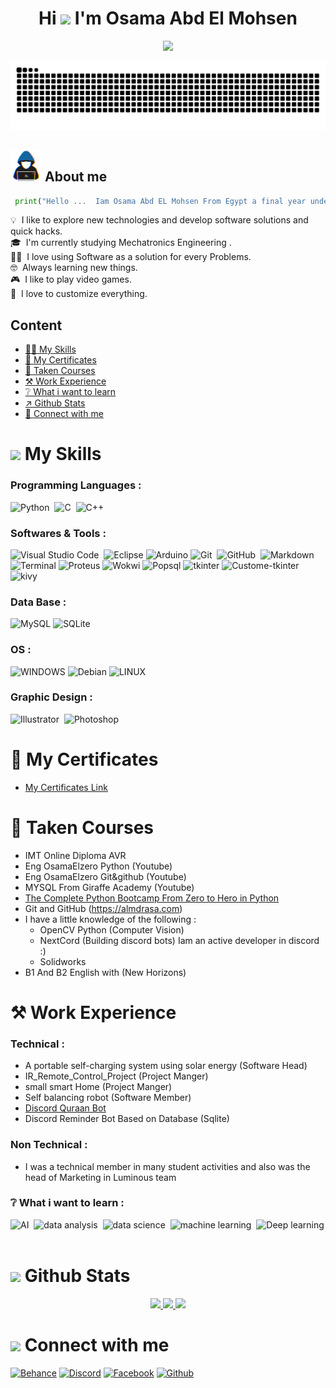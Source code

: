<h1 align="center">
  Hi
  <img src="https://media.giphy.com/media/hvRJCLFzcasrR4ia7z/giphy.gif" width="28">
  I'm Osama Abd El Mohsen
</h1>

<!-- Typing SVG by DenverCoder1 - https://github.com/DenverCoder1/readme-typing-svg -->

<p align="center">
  <a href="https://github.com/DenverCoder1/readme-typing-svg"><img src="https://readme-typing-svg.herokuapp.com/?lines=Mechatronics%20Engineer;Always%20learning%20new%20things&font=Fira%20Code&center=true&width=440&height=45&color=3DB54A&vCenter=true&size=22"></a>
</p> 


<!-- ![Snake animation](https://github.com/Osama-Abd-El-Mohsen/Osama-Abd-El-Mohsen/blob/output/github-contribution-grid-snake.svg) -->
<picture>
  <source media="(prefers-color-scheme: dark)" srcset="https://raw.githubusercontent.com/Osama-Abd-El-Mohsen/Osama-Abd-El-Mohsen/output/github-contribution-grid-snake-dark.svg">
  <source media="(prefers-color-scheme: light)" srcset="https://raw.githubusercontent.com/Osama-Abd-El-Mohsen/Osama-Abd-El-Mohsen/output/github-contribution-grid-snake.svg">
  <img alt="github contribution grid snake animation" src="https://raw.githubusercontent.com/Osama-Abd-El-Mohsen/Osama-Abd-El-Mohsen/output/github-contribution-grid-snake.svg">
</picture>

## <picture><img src = "https://github.com/0xAbdulKhalid/0xAbdulKhalid/raw/main/assets/mdImages/about_me.gif" width = 50px></picture> **About me**

```python
 print("Hello ...  Iam Osama Abd EL Mohsen From Egypt a final year undergraduate from Mansoura University ")
```

💡 &nbsp;I like to explore new technologies and develop software solutions and quick hacks.\
🎓 &nbsp;I'm currently studying Mechatronics Engineering .\
:technologist: &nbsp;I love using Software as a solution for every Problems.\
:nerd_face: &nbsp;Always learning new things.\
:video_game: &nbsp;I like to play video games.\
:gem: &nbsp;I love to customize everything.

## Content

- [👨‍💻 My Skills](https://github.com/Osama-Abd-El-Mohsen#-my-skills)
- [📄 My Certificates](https://github.com/Osama-Abd-El-Mohsen#--my-certificates--)
- [🥸 Taken Courses](https://github.com/Osama-Abd-El-Mohsen#--taken-courses--)
- [⚒️ Work Experience](https://github.com/Osama-Abd-El-Mohsen#-%EF%B8%8F-work-experience-)
- [❔ What i want to learn ](https://github.com/Osama-Abd-El-Mohsen#-what-i-want-to-learn-)
- [↗️ Github Stats ](https://github.com/Osama-Abd-El-Mohsen#-github-stats-)
- [🤝 Connect with me](https://github.com/Osama-Abd-El-Mohsen#-what-i-want-to-learn-)



<h1><img src = "https://media2.giphy.com/media/QssGEmpkyEOhBCb7e1/giphy.gif?cid=ecf05e47a0n3gi1bfqntqmob8g9aid1oyj2wr3ds3mg700bl&rid=giphy.gif" width ="30"> My Skills</h1> 

### Programming Languages :

![Python](https://img.shields.io/badge/-Python-151A22?style=for-the-badge&logo=python)&nbsp;
![C](https://img.shields.io/badge/-C-151A22?style=for-the-badge&logo=C)&nbsp;
![C++](https://img.shields.io/badge/-C++-151A22?style=for-the-badge&logo=C%2B%2B&logoColor=00599C)&nbsp;

### Softwares & Tools :
![Visual Studio Code](https://img.shields.io/badge/-Visual%20Studio%20Code-151A22?style=for-the-badge&logo=visual-studio-code&logoColor=007ACC)&nbsp;
![Eclipse](https://img.shields.io/badge/-Eclipse-151A22?style=for-the-badge&logo=eclipse-ide)
![Arduino](https://img.shields.io/badge/-Arduino-151A22?style=for-the-badge&logo=Arduino) 
![Git](https://img.shields.io/badge/-Git-151A22?style=for-the-badge&logo=git)&nbsp;
![GitHub](https://img.shields.io/badge/-GitHub-151A22?style=for-the-badge&logo=github)&nbsp;
![Markdown](https://img.shields.io/badge/-Markdown-151A22?style=for-the-badge&logo=markdown)
![Terminal](https://img.shields.io/badge/Terminal-151A22?style=for-the-badge&logo=gnu-bash)
![Proteus](https://img.shields.io/badge/Proteus-151A22?style=for-the-badge&logo=proteus)
![Wokwi](https://img.shields.io/badge/Wokwi-151A22?style=for-the-badge&logo=Wokwi)
![Popsql](https://img.shields.io/badge/popsql-151A22?style=for-the-badge&logo=popsql)
![tkinter](https://img.shields.io/badge/tkinter-151A22?style=for-the-badge&logo=tkinter)
![Custome-tkinter](https://img.shields.io/badge/Custome-tkinter-151A22?style=for-the-badge&logo=Custome-tkinter)
![kivy](https://img.shields.io/badge/kivy-151A22?style=for-the-badge&logo=kivy)

### Data Base :

![MySQL](https://img.shields.io/badge/mysql-151A22?style=for-the-badge&logo=mysql) 
![SQLite](https://img.shields.io/badge/sqlite-151A22?style=for-the-badge&logo=sqlite) 


### OS :
![WINDOWS](https://img.shields.io/badge/Windows-151A22?style=for-the-badge&logo=Windows)
![Debian](https://img.shields.io/badge/Debian-151A22?style=for-the-badge&logo=Debian)
![LINUX](https://img.shields.io/badge/Linux-151A22?style=for-the-badge&logo=linux)

### Graphic Design :
![Illustrator](https://img.shields.io/badge/-Illustrator-151A22?style=for-the-badge&logo=adobe-illustrator)&nbsp;
![Photoshop](https://img.shields.io/badge/-Photoshop-151A22?style=for-the-badge&logo=adobe-photoshop)&nbsp;

<h1> 📄 My Certificates  </h1>

- [My Certificates Link](https://drive.google.com/drive/folders/12KDW3w469Is7ocoOX7StPJg8117Q5-GR?usp=sharing)

<h1> 🥸 Taken Courses  </h1>

- IMT Online Diploma AVR
- Eng OsamaElzero Python (Youtube)
- Eng OsamaElzero Git&github (Youtube)
- MYSQL From Giraffe Academy (Youtube)
- [The Complete Python Bootcamp From Zero to Hero in Python](https://www.udemy.com/course/complete-python-bootcamp/)
- Git and GitHub (https://almdrasa.com)
- I have a little knowledge of the following :
  - OpenCV Python (Computer Vision)
  - NextCord (Building discord bots) Iam an active developer in discord :)
  - Solidworks
- B1 And B2 English with (New Horizons)
  
<h1> ⚒️ Work Experience </h1>

### Technical :
- A portable self-charging system using solar energy (Software Head)
- IR_Remote_Control_Project (Project Manger)
- small smart Home (Project Manger)
- Self balancing robot (Software Member)
- [Discord Quraan Bot](https://discord.gg/3b2g6sftAB)
- Discord Reminder Bot Based on Database (Sqlite)

### Non Technical :
- I was a technical member in many student activities and also was the head of Marketing  in Luminous team

  

### ❔ What i want to learn :

![AI](https://img.shields.io/badge/-AI-151A22?style=for-the-badge&logo=AI)&nbsp;
![data analysis](https://img.shields.io/badge/-data_analysis-151A22?style=for-the-badge&logo=AI)&nbsp;
![data science](https://img.shields.io/badge/-data_science-151A22?style=for-the-badge&logo=data-science&logoColor=A8B9CC)&nbsp;
![machine learning](https://img.shields.io/badge/-machine_learning-151A22?style=for-the-badge&logo=AI)&nbsp;
![Deep learning](https://img.shields.io/badge/-Deep_learning-151A22?style=for-the-badge&logo=AI)&nbsp;


<h1><img src = "https://media.giphy.com/media/iY8CRBdQXODJSCERIr/giphy.gif" width ="35"> Github Stats </h1>


<p align="center">
<a href="https://github.com/AVS1508">
  <img height="180em" src="https://github-readme-stats-eight-theta.vercel.app/api?username=Osama-Abd-El-Mohsen&theme=gotham&hide_border=true"/>
  <img height="180em" src="https://github-readme-stats-eight-theta.vercel.app/api/top-langs/?username=Osama-Abd-El-Mohsen&layout=compact&langs_count=8&theme=gotham&hide_border=true"/>
    <img height="left" src="https://github-readme-streak-stats.herokuapp.com/?user=Osama-Abd-El-Mohsen&theme=gotham&hide_border=true">

</a>
</p>


<h1> <img src='https://raw.githubusercontent.com/ShahriarShafin/ShahriarShafin/main/Assets/handshake.gif' width="80"> Connect with me </h1>

[![Behance](https://img.shields.io/badge/Behance-151A22?style=for-the-badge&logo=behance)](https://behance.net/Osama_Abd_ElMoh7sen) 
[![Discord](https://img.shields.io/badge/Discord-151A22?style=for-the-badge&logo=Discord)](https://discordapp.com/users/716301044514029619) 
[![Facebook](https://img.shields.io/badge/Facebook-151A22?style=for-the-badge&logo=Facebook)](https://facebook.com/o.Abd.ElMohsen)
[![Github](https://img.shields.io/badge/Github-151A22?style=for-the-badge&logo=Github)](https://facebook.com/o.Abd.ElMohsen)





